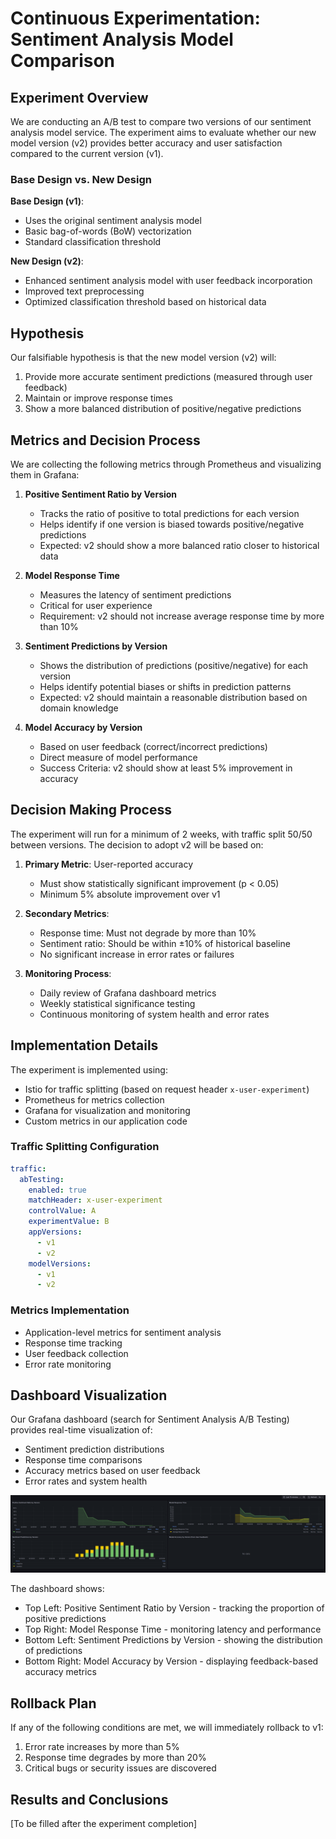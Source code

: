 # Continuous Experimentation: Sentiment Analysis Model Comparison

## Experiment Overview

We are conducting an A/B test to compare two versions of our sentiment analysis model service. The experiment aims to evaluate whether our new model version (v2) provides better accuracy and user satisfaction compared to the current version (v1).

### Base Design vs. New Design

**Base Design (v1)**:
- Uses the original sentiment analysis model
- Basic bag-of-words (BoW) vectorization
- Standard classification threshold

**New Design (v2)**:
- Enhanced sentiment analysis model with user feedback incorporation
- Improved text preprocessing
- Optimized classification threshold based on historical data

## Hypothesis

Our falsifiable hypothesis is that the new model version (v2) will:
1. Provide more accurate sentiment predictions (measured through user feedback)
2. Maintain or improve response times
3. Show a more balanced distribution of positive/negative predictions

## Metrics and Decision Process

We are collecting the following metrics through Prometheus and visualizing them in Grafana:

1. **Positive Sentiment Ratio by Version**
   - Tracks the ratio of positive to total predictions for each version
   - Helps identify if one version is biased towards positive/negative predictions
   - Expected: v2 should show a more balanced ratio closer to historical data

2. **Model Response Time**
   - Measures the latency of sentiment predictions
   - Critical for user experience
   - Requirement: v2 should not increase average response time by more than 10%

3. **Sentiment Predictions by Version**
   - Shows the distribution of predictions (positive/negative) for each version
   - Helps identify potential biases or shifts in prediction patterns
   - Expected: v2 should maintain a reasonable distribution based on domain knowledge

4. **Model Accuracy by Version**
   - Based on user feedback (correct/incorrect predictions)
   - Direct measure of model performance
   - Success Criteria: v2 should show at least 5% improvement in accuracy

## Decision Making Process

The experiment will run for a minimum of 2 weeks, with traffic split 50/50 between versions. The decision to adopt v2 will be based on:

1. **Primary Metric**: User-reported accuracy
   - Must show statistically significant improvement (p < 0.05)
   - Minimum 5% absolute improvement over v1

2. **Secondary Metrics**:
   - Response time: Must not degrade by more than 10%
   - Sentiment ratio: Should be within ±10% of historical baseline
   - No significant increase in error rates or failures

3. **Monitoring Process**:
   - Daily review of Grafana dashboard metrics
   - Weekly statistical significance testing
   - Continuous monitoring of system health and error rates

## Implementation Details

The experiment is implemented using:
- Istio for traffic splitting (based on request header `x-user-experiment`)
- Prometheus for metrics collection
- Grafana for visualization and monitoring
- Custom metrics in our application code

### Traffic Splitting Configuration
```yaml
traffic:
  abTesting:
    enabled: true
    matchHeader: x-user-experiment
    controlValue: A
    experimentValue: B
    appVersions:
      - v1
      - v2
    modelVersions:
      - v1
      - v2
```

### Metrics Implementation
- Application-level metrics for sentiment analysis
- Response time tracking
- User feedback collection
- Error rate monitoring

## Dashboard Visualization

Our Grafana dashboard (search for Sentiment Analysis A/B Testing) provides real-time visualization of:
- Sentiment prediction distributions
- Response time comparisons
- Accuracy metrics based on user feedback
- Error rates and system health

![Grafana Dashboard for Sentiment Analysis A/B Testing](../images/grafana_experiment.png)

The dashboard shows:
- Top Left: Positive Sentiment Ratio by Version - tracking the proportion of positive predictions
- Top Right: Model Response Time - monitoring latency and performance
- Bottom Left: Sentiment Predictions by Version - showing the distribution of predictions
- Bottom Right: Model Accuracy by Version - displaying feedback-based accuracy metrics

## Rollback Plan

If any of the following conditions are met, we will immediately rollback to v1:
1. Error rate increases by more than 5%
2. Response time degrades by more than 20%
3. Critical bugs or security issues are discovered

## Results and Conclusions

[To be filled after the experiment completion] 